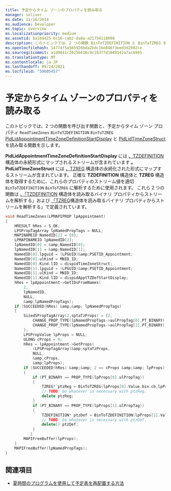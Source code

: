 ```yaml
---
title: 予定からタイム ゾーンのプロパティを読み取る
manager: soliver
ms.date: 11/16/2014
ms.audience: Developer
ms.topic: overview
ms.localizationpriority: medium
ms.assetid: ba1b9425-6c16-cab2-da0a-a21734118098
description: このトピックでは、2 つの関数 BinToTZDEFINITION と BinToTZREG を呼び出して、予定からタイム ゾーン プロパティ PidLidAppointmentTimeZoneDefinitionStartDisplay と PidLidTimeZoneStruct を読み取る関数 ReadTimeZones を示します。
ms.openlocfilehash: 14774f5a565926bda2bdc16e846f3eed3d2002ce
ms.sourcegitcommit: a1d9041c20256616c9c183f7d1049142a7ac6991
ms.translationtype: MT
ms.contentlocale: ja-JP
ms.lasthandoff: 09/24/2021
ms.locfileid: "59605457"
---
```

# <a name="read-time-zone-properties-from-an-appointment"></a>予定からタイム ゾーンのプロパティを読み取る

このトピックでは、2 つの関数を呼び出す関数と、予定からタイム ゾーン プロパティ  `ReadTimeZones`  `BinToTZDEFINITION`  `BinToTZREG` [PidLidAppointmentTimeZoneDefinitionStartDisplay](https://msdn.microsoft.com/library/08239670-3211-420c-99d7-0056ed967cb8%28Office.15%29.aspx) と [PidLidTimeZoneStruct](https://msdn.microsoft.com/library/2acf0036-2f3e-4f90-8614-7aa667860f74%28Office.15%29.aspx)を読み取る関数を示します。
  
**PidLidAppointmentTimeZoneDefinitionStartDisplay** には [、TZDEFINITION](tzdefinition.md) 構造体の永続形式にマップされるストリームが含まれています **。PidLidTimeZoneStruct** には [、TZREG](tzreg.md) 構造体の永続化された形式にマップするストリームが含まれています。 正確な **TZDEFINITION** 構造体と **TZREG** 構造体を取得するために、これらのプロパティのストリーム値を適切  `BinToTZDEFINITION`  `BinToTZREG` に解析するために使用されます。 これら 2 つの関数は [、「TZDEFINITION](how-to-parse-stream-from-binary-property-to-read-tzdefinition-structure.md) 構造体を読み取るバイナリ プロパティからストリームを解析する」および [「TZREG](how-to-parse-a-stream-from-a-binary-property-to-read-the-tzreg-structure.md)構造体を読み取るバイナリ プロパティからストリームを解析する」で定義されています。 
  
```cpp
void ReadTimeZones(LPMAPIPROP lpAppointment) 
{ 
    HRESULT hRes = S_OK; 
    LPSPropTagArray lpNamedPropTags = NULL; 
    MAPINAMEID NamedID[2] = {0}; 
    LPMAPINAMEID lpNamedID[2]; 
    lpNamedID[0] = &amp;NamedID[0]; 
    lpNamedID[1] = &amp;NamedID[1]; 
    NamedID[0].lpguid = (LPGUID)&amp;PSETID_Appointment; 
    NamedID[0].ulKind = MNID_ID; 
    NamedID[0].Kind.lID = dispidTimeZoneStruct; 
    NamedID[1].lpguid = (LPGUID)&amp;PSETID_Appointment; 
    NamedID[1].ulKind = MNID_ID; 
    NamedID[1].Kind.lID = dispidApptTZDefStartDisplay; 
    hRes = lpAppointment->GetIDsFromNames( 
        2, 
        lpNamedID, 
        NULL, 
        &amp;lpNamedPropTags); 
    if (SUCCEEDED(hRes) &amp;&amp; lpNamedPropTags) 
    { 
        SizedSPropTagArray(2,sptaTzProps) = {2, 
            CHANGE_PROP_TYPE(lpNamedPropTags->aulPropTag[0],PT_BINARY), 
            CHANGE_PROP_TYPE(lpNamedPropTags->aulPropTag[1],PT_BINARY), 
        }; 
        LPSPropValue lpProps = NULL; 
        ULONG cProps = 0; 
        hRes = lpAppointment->GetProps( 
            (LPSPropTagArray)&amp;sptaTzProps, 
            NULL, 
            &amp;cProps, 
            &amp;lpProps); 
        if (SUCCEEDED(hRes) &amp;&amp; 2 == cProps &amp;&amp; lpProps) 
        { 
            if (PT_BINARY == PROP_TYPE(lpProps[0].ulPropTag)) 
            { 
                TZREG* ptzReg = BinToTZREG(lpProps[0].Value.bin.cb,lpProps[0].Value.bin.lpb); 
                // TODO: Do whatever is necessary with ptzReg. 
                delete ptzReg; 
            } 
            if (PT_BINARY == PROP_TYPE(lpProps[1].ulPropTag)) 
            { 
                TZDEFINITION* ptzDef = BinToTZDEFINITION(lpProps[1].Value.bin.cb,lpProps[1].Value.bin.lpb); 
                // TODO: Do whatever is necessary with ptzDef. 
                delete[] ptzDef; 
            } 
           } 
        MAPIFreeBuffer(lpProps); 
    } 
    MAPIFreeBuffer(lpNamedPropTags); 
}
```

## <a name="see-also"></a>関連項目

- [夏時間のプログラムを使用して予定表を再配置する方法](about-rebasing-calendars-programmatically-for-daylight-saving-time.md)

